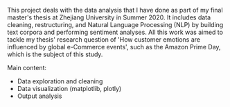 This project deals with the data analysis that I have done as part of my final master's thesis at Zhejiang University in Summer 2020. It includes data cleaning, restructuring, and Natural Language Processing (NLP) by building text corpora and performing sentiment analyses. All this work was aimed to tackle my thesis' research question of 'How customer emotions are influenced by global e-Commerce events', such as the Amazon Prime Day, which is the subject of this study.

Main content:

- Data exploration and cleaning
- Data visualization (matplotlib, plotly)
- Output analysis
